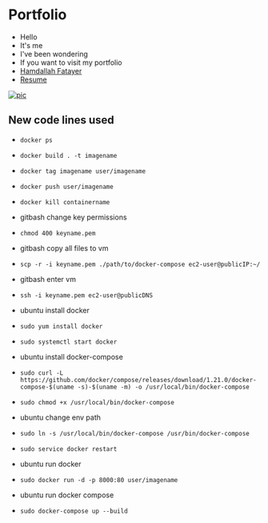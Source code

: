 # Portfolio
- Hello
- It's me
- I've been wondering
- If you want to visit my portfolio
- [Hamdallah Fatayer](http://3.135.20.94/)
- [Resume](https://drive.google.com/file/d/1QhxyIwPO_ka_cgSjsZpjUd3bRYrobIJH/view?usp=sharing)

[![pic](https://i.imgur.com/nqobfru.png)](http://3.135.20.94/)

## New code lines used
- ```docker ps```
- ```docker build . -t imagename```
- ```docker tag imagename user/imagename```
- ```docker push user/imagename```
- ```docker kill containername```

- gitbash change key permissions
- ```chmod 400 keyname.pem```
- gitbash copy all files to vm
- ```scp -r -i keyname.pem ./path/to/docker-compose ec2-user@publicIP:~/```
- gitbash enter vm
- ```ssh -i keyname.pem ec2-user@publicDNS```
- ubuntu install docker
- ```sudo yum install docker```
- ```sudo systemctl start docker```
- ubuntu install docker-compose
- ```sudo curl -L https://github.com/docker/compose/releases/download/1.21.0/docker-compose-$(uname -s)-$(uname -m) -o /usr/local/bin/docker-compose```
- ```sudo chmod +x /usr/local/bin/docker-compose```
- ubuntu change env path
- ```sudo ln -s /usr/local/bin/docker-compose /usr/bin/docker-compose```
- ```sudo service docker restart```
- ubuntu run docker
- ```sudo docker run -d -p 8000:80 user/imagename```
- ubuntu run docker compose
- ```sudo docker-compose up --build```
